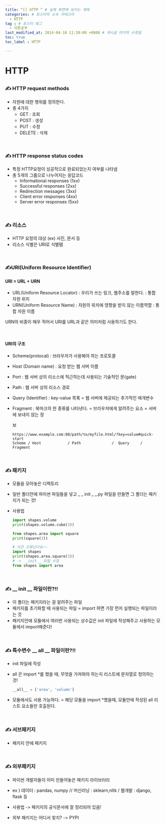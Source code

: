 ```yaml
---
title: “[] HTTP ” # 실제 화면에 보이는 제목
categories: # 포스터의 소속 카테고리
  - HTTP
tag : # 포스터 태그
  - 이론공부
last_modified_at: 2014-04-18 11:30:00 +0800 # 게시글 마지막 수정일
toc: true
toc_label : HTTP

---
```


# HTTP

## 

### ✍ HTTP request methods

- 자원에 대한 행위를 정의한다.
- 총 4가지
  - GET : 조회
  - POST : 생성
  - PUT : 수정
  - DELETE : 삭제

<br>



### ✍ HTTP response status codes

- 특정 HTTP요청이 성공적으로 완료되었는지 여부를 나타냄
- 총 5개의 그룹으로 나누어지는 응답코드
  - Informational responses (1xx)
  - Successful responses (2xx)
  - Redirection messages (3xx)
  - Client error responses (4xx)
  - Server error responses (5xx)


<br>

### ✍ 리소스

- HTTP 요청의 대상 (ex) 사진, 문서 등
- 리소스 식별은 URI로 식별됌

<br>

### ✍URI(Uniform Resource Identifier)

#### URI = URL  + URN

- URL(Uniform Resource Locator) : 우리가 쓰는 링크, 웹주소를 말한다. : 통합 자원 위치
- URN(Uniform Resource Name) : 자원의 위치에 영향을 받지 않는 이름역할 : 통합 자원 이름

URN의 비중이 매우 적어서 URI를 URL과 같은 의미처럼 사용하기도 한다.

<br>

#### URI의 구조

- Scheme(protocal)  : 브라우저가 사용해야 하는 프로토콜

- Host (Domain name) : 요청 받는 웹 서버 이름

- Port : 웹 서버 상의 리소스에 적근하는데 사용되는 기술적인 문(gate)

- Path : 웹 서버 상의 리소스 경로

- Query (Identifier) : key-value 목록 = 웹 서버에 제공되는 추가적인 매개변수

- Fragment : 북마크의 한 종류를 나타낸다. = 브라우저에게 알려주는 요소 = 서버에 보내지 않는 정

  보

  ```
  https://www.example.com:80/path/to/myfile.html/?key=value#quick-start
  Scheme / Host            / Path              /  Query     / Fragment
  ```

<br>



### ✍ 패키지

- 모듈을 모아놓은 디렉토리

- 일반 폴더안에 파이썬 파일들을 넣고 _ _ init _ _.py 파일을 만들면 그 폴더는 패키지가 되는 것!

- 사용법

  ```python
  import shapes.volume
  print(shapes.volume.cube(3))
  
  from shapes.area import square
  print(square(3))
  
  # 이건 오류난다요~~
  import shapes
  print(shapes.area.square(3))
  # -> __init__ 파일 수정
  from shapes import area 
  ```



<br>

### ✍ __ init __ 파일이란?!!

* 이 폴더는 패키지라는 걸 알려주는 파일
* 패키지를 초기화할 때 사용되는 파일 = import 하면 가장 먼저 실행되는 파일이라는 것
* 패키지안에 모듈에서 여러번 사용되는 상수값은 init 파일에 작성해주고 사용하는 모듈에서 import해준다!

<br>

### ✍ 특수변수 __ all __ 파일이란?!!

* init 파일에 작성

* all 은 import *를 했을 때, 무엇을 가져와야 하는지 리스트에 문자열로 정의하는 것!

  ```python
  __all__ = ['area', 'volumn']
  ```

  

* 모듈에서도 사용 가능하다. = 해당 모듈을 import *했을때, 모듈안에 작성된 all 리스트 요소들만 호출된다.

<br>



### ✍ 서브패키지

* 패키지 안에 패키지

<br>



### ✍ 외부패키지

* 파이썬 개발자들이 이미 만들어놓은 패키지 라이브러리

* ex ) 데이터 : pandas, numpy // 머신러닝 : sklearn,nltk / 웹개발 : django, flask 등

* 사용법 -> 패키지의 공식문서에 잘 정리되어 있음!

* 외부 패키지는 어디서 찾지? -> PYPI

  
